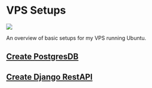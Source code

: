 # VPS Setups
![](https://img.shields.io/badge/Ubuntu-20.04-informational?style=flat-square&logo=ubuntu&logoColor=white&color=E95420)

An overview of basic setups for my VPS running Ubuntu.

## [Create PostgresDB](docs/create_postgresdb.md)
## [Create Django RestAPI](docs/create_django_restapi.md)
